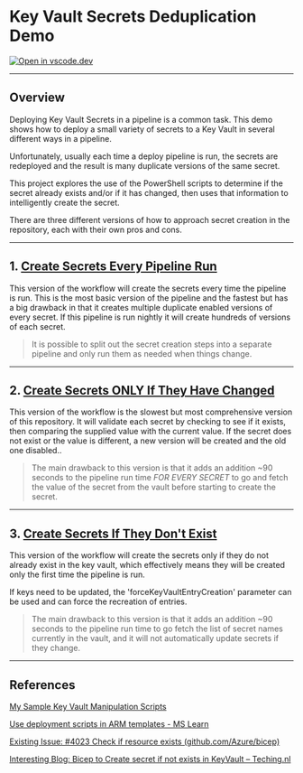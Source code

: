 # Key Vault Secrets Deduplication Demo

[![Open in vscode.dev](https://img.shields.io/badge/Open%20in-vscode.dev-blue)][1]

[1]: https://vscode.dev/github/lluppesms/KeyVault.Secrets.demo/

---

## Overview

Deploying Key Vault Secrets in a pipeline is a common task. This demo shows how to deploy a small variety of secrets to a Key Vault in several different ways in a pipeline.

Unfortunately, usually each time a deploy pipeline is run, the secrets are redeployed and the result is many duplicate versions of the same secret.

This project explores the use of the PowerShell scripts to determine if the secret already exists and/or if it has changed, then uses that information to intelligently create the secret.

There are three different versions of how to approach secret creation in the repository, each with their own pros and cons.

---

## 1. [Create Secrets Every Pipeline Run](1-Create_Every_Run/README.md)

This version of the workflow will create the secrets every time the pipeline is run. This is the most basic version of the pipeline and the fastest but has a big drawback in that it creates multiple duplicate enabled versions of every secret. If this pipeline is run nightly it will create hundreds of versions of each secret.

> It is possible to split out the secret creation steps into a separate pipeline and only run them as needed when things change.

---

## 2. [Create Secrets ONLY If They Have Changed](2-Create_If_Different/README.md)

This version of the workflow is the slowest but most comprehensive version of this repository.  It will validate each secret by checking to see if it exists, then comparing the supplied value with the current value.  If the secret does not exist or the value is different, a new version will be created and the old one disabled..

> The main drawback to this version is that it adds an addition ~90 seconds to the pipeline run time *FOR EVERY SECRET* to go and fetch the value of the secret from the vault before starting to create the secret.

---

## 3. [Create Secrets If They Don't Exist](3-Create_If_Not_Exists/README.md)

This version of the workflow will create the secrets only if they do not already exist in the key vault, which effectively means they will be created only the first time the pipeline is run.

If keys need to be updated, the 'forceKeyVaultEntryCreation' parameter can be used and can force the recreation of entries.

> The main drawback to this version is that it adds an addition ~90 seconds to the pipeline run time to go fetch the list of secret names currently in the vault, and it will not automatically update secrets if they change.

---


## References

[My Sample Key Vault Manipulation Scripts](Scripts/readme.md)

[Use deployment scripts in ARM templates - MS Learn](https://learn.microsoft.com/en-us/azure/azure-resource-manager/templates/deployment-script-template)

[Existing Issue: #4023 Check if resource exists (github.com/Azure/bicep)](https://github.com/Azure/bicep/issues/4023)

[Interesting Blog: Bicep to Create secret if not exists in KeyVault – Teching.nl](https://teching.nl/2022/08/bicep-create-secret-if-not-exists-in-keyvault/)

